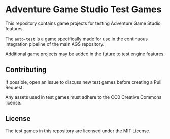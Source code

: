 # Adventure Game Studio Test Games

This repository contains game projects for testing Adventure Game Studio features.

The `auto-test` is a game specifically made for use in the continuous integration pipeline of the main AGS repository.

Additional game projects may be added in the future to test engine features.


## Contributing

If possible, open an issue to discuss new test games before creating a Pull Request.

Any assets used in test games must adhere to the CC0 Creative Commons license.


## License

The test games in this repository are licensed under the MIT License.
